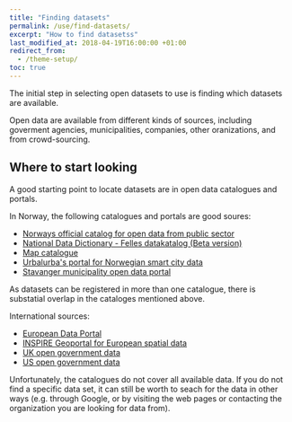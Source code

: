 ```yaml
---
title: "Finding datasets"
permalink: /use/find-datasets/
excerpt: "How to find datasetss"
last_modified_at: 2018-04-19T16:00:00 +01:00
redirect_from:
  - /theme-setup/
toc: true
---
```


The initial step in selecting open datasets to use is finding which datasets are available. 

Open data are available from different kinds of sources, including goverment agencies, municipalities, companies, other oranizations, and from crowd-sourcing. 

## Where to start looking

A good starting point to locate datasets are in open data catalogues and portals. 

In Norway, the following catalogues and portals are good soures:
- [Norways official catalog for open data from public sector](https://data.norge.no/)
- [National Data Dictionary - Felles datakatalog (Beta version)](https://fellesdatakatalog.brreg.no)
- [Map catalogue](https://www.geonorge.no/en/)
- [Urbalurba's portal for Norwegian smart city data](http://www.urbalurba.no)
- [Stavanger municipality open data portal](https://open.stavanger.kommune.no)

As datasets can be registered in more than one catalogue, there is substatial overlap in the cataloges mentioned above. 

International sources:
- [European Data Portal](https://www.europeandataportal.eu)
- [INSPIRE Geoportal for European spatial data](http://inspire-geoportal.ec.europa.eu/discovery/)
- [UK open government data](https://data.gov.uk)
- [US open government data](https://www.data.gov)

Unfortunately, the catalogues do not cover all available data. If you do not find a specific data set, it can still be worth to seach for the data in other ways (e.g. through Google, or by visiting the web pages or contacting the organization you are looking for data from).
